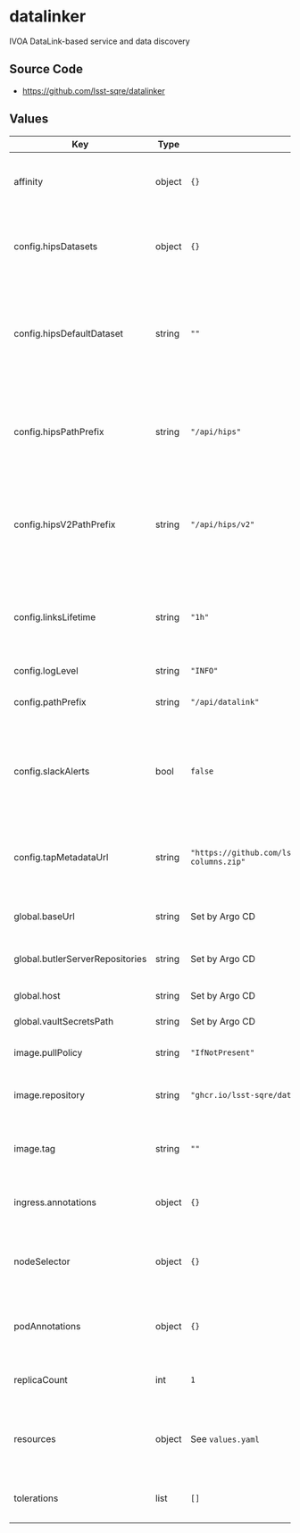 # datalinker

IVOA DataLink-based service and data discovery

## Source Code

* <https://github.com/lsst-sqre/datalinker>

## Values

| Key | Type | Default | Description |
|-----|------|---------|-------------|
| affinity | object | `{}` | Affinity rules for the datalinker deployment pod |
| config.hipsDatasets | object | `{}` | HiPS dataset configurations mapping dataset names to their base URLs |
| config.hipsDefaultDataset | string | `""` | Default dataset for legacy /api/hips endpoints (optional) If not set it will use hips_base_url |
| config.hipsPathPrefix | string | `"/api/hips"` | URL path prefix for the HiPS API (must match the configuration of the hips service) |
| config.hipsV2PathPrefix | string | `"/api/hips/v2"` | URL path prefix for the HiPS v2 API (must match the configuration of the hips service) |
| config.linksLifetime | string | `"1h"` | Lifetime of the `{links}` reply. Should be set to match the lifetime of links returned by the Butler server |
| config.logLevel | string | `"INFO"` | Logging level |
| config.pathPrefix | string | `"/api/datalink"` | URL path prefix for DataLink and related APIs |
| config.slackAlerts | bool | `false` | Whether to send certain serious alerts to Slack. If `true`, the `slack-webhook` secret must also be set. |
| config.tapMetadataUrl | string | `"https://github.com/lsst/sdm_schemas/releases/download/1.2.0/datalink-columns.zip"` | URL containing TAP schema metadata used to construct queries |
| global.baseUrl | string | Set by Argo CD | Base URL for the environment |
| global.butlerServerRepositories | string | Set by Argo CD | Butler repositories accessible via Butler server |
| global.host | string | Set by Argo CD | Host name for ingress |
| global.vaultSecretsPath | string | Set by Argo CD | Base path for Vault secrets |
| image.pullPolicy | string | `"IfNotPresent"` | Pull policy for the datalinker image |
| image.repository | string | `"ghcr.io/lsst-sqre/datalinker"` | Image to use in the datalinker deployment |
| image.tag | string | `""` | Overrides the image tag whose default is the chart appVersion. |
| ingress.annotations | object | `{}` | Additional annotations for the ingresses |
| nodeSelector | object | `{}` | Node selection rules for the datalinker deployment pod |
| podAnnotations | object | `{}` | Annotations for the datalinker deployment pod |
| replicaCount | int | `1` | Number of web deployment pods to start |
| resources | object | See `values.yaml` | Resource limits and requests for the datalinker deployment pod |
| tolerations | list | `[]` | Tolerations for the datalinker deployment pod |
